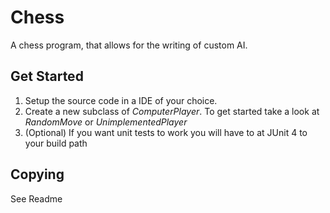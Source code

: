 # Chess
A chess program, that allows for the writing of custom AI.

## Get Started
1. Setup the source code in a IDE of  your choice.
2. Create a new subclass of *ComputerPlayer*. To get started take a look at *RandomMove* or *UnimplementedPlayer*
4. (Optional) If you want unit tests to work you will have to at JUnit 4 to your build path

## Copying
See Readme
